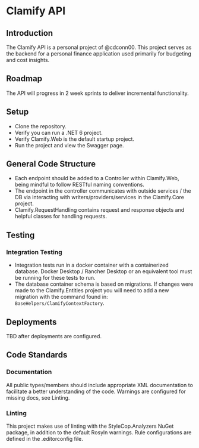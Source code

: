 # Clamify API 

## Introduction

The Clamify API is a personal project of @cdconn00. This project serves as the backend for a personal finance application used primarily for budgeting and cost insights.

## Roadmap
The API will progress in 2 week sprints to deliver incremental functionality.

## Setup
* Clone the repository.
* Verify you can run a .NET 6 project.
* Verify Clamify.Web is the default startup project.
* Run the project and view the Swagger page.

## General Code Structure
* Each endpoint should be added to a Controller within Clamify.Web, being mindful to follow RESTful naming conventions.
* The endpoint in the controller communicates with outside services / the DB via interacting with writers/providers/services in the Clamify.Core project.
* Clamify.RequestHandling contains request and response objects and helpful classes for handling requests.

## Testing

### Integration Testing
* Integration tests run in a docker container with a containerized database. Docker Desktop / Rancher Desktop or an equivalent tool must be running for these tests to run.
* The database container schema is based on migrations. If changes were made to the Clamify.Entities project you will need to add a new migration with the command found in: `BaseHelpers/ClamifyContextFactory`.

## Deployments

TBD after deployments are configured.

## Code Standards

### Documentation
All public types/members should include appropriate XML documentation to facilitate a better understanding of the code. Warnings are configured for missing docs, see Linting.

### Linting
This project makes use of linting with the StyleCop.Analyzers NuGet package, in addition to the default Rosyln warnings. Rule configurations are defined in the .editorconfig file.
